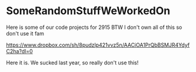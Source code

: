 # SomeRandomStuffWeWorkedOn
Here is some of our code projects for 2915
BTW I don't own all of this so don't use it fam

https://www.dropbox.com/sh/8pudzlp421vvz5n/AACiOA1PrQbBSMJR4YdyfC2ha?dl=0

Here it is.  We sucked last year, so really don't use this!
